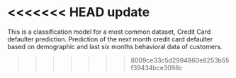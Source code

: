 <<<<<<< HEAD
update
=======
This is a classification model for a most common dataset, Credit Card defaulter prediction. Prediction of the next month credit card defaulter based on demographic and last six months behavioral data of customers.
>>>>>>> 8009ce33c5d2994860e8253b55f39434bce3098c
